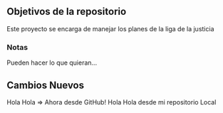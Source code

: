 ## Objetivos de la repositorio

Este proyecto se encarga de manejar los planes de la liga de la justicia


### Notas
Pueden hacer lo que quieran...

## Cambios Nuevos 
Hola Hola => Ahora desde GitHub!
Hola Hola desde mi repositorio Local


